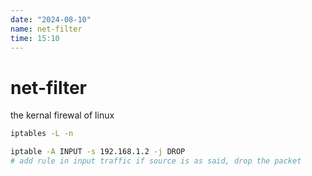```yaml
---
date: "2024-08-10"
name: net-filter
time: 15:10
---
```


# net-filter

the kernal firewal of linux

```bash
iptables -L -n

iptable -A INPUT -s 192.168.1.2 -j DROP
# add rule in input traffic if source is as said, drop the packet
```
